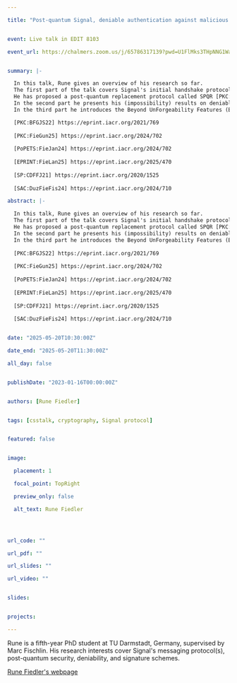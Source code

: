 ```yaml
---

title: "Post-quantum Signal, deniable authentication against malicious verifiers, and BUFFing signatures"


event: Live talk in EDIT 8103

event_url: https://chalmers.zoom.us/j/65786317139?pwd=U1FlMks3THpNNG1WaFRJNkJxQXdBQT09


summary: |-

  In this talk, Rune gives an overview of his research so far. 
  The first part of the talk covers Signal's initial handshake protocol and transitioning to a post-quantum protocol. 
  He has proposed a post-quantum replacement protocol called SPQR [PKC:BFGJS22] and analyzed the confidentiality [PKC:FieGun25] and deniability [PoPETS:FieJan24] of PQXDH, the post-quantum protocol that Signal has deployed for the initial handshake.
  In the second part he presents his (impossibility) results on deniable authentication against malicious verifiers and the implications for Signal's initial handshake. [EPRINT:FieLan25] 
  In the third part he introduces the Beyond UnForgeability Features (BUFF) for signature schemes [SP:CDFFJ21] and gives an overview how the signature schemes in the NIST standardization process are doing wrt. BUFF properties [SAC:DuzFieFis24].

  [PKC:BFGJS22] https://eprint.iacr.org/2021/769
  
  [PKC:FieGun25] https://eprint.iacr.org/2024/702
  
  [PoPETS:FieJan24] https://eprint.iacr.org/2024/702
  
  [EPRINT:FieLan25] https://eprint.iacr.org/2025/470
  
  [SP:CDFFJ21] https://eprint.iacr.org/2020/1525
  
  [SAC:DuzFieFis24] https://eprint.iacr.org/2024/710

abstract: |-

  In this talk, Rune gives an overview of his research so far. 
  The first part of the talk covers Signal's initial handshake protocol and transitioning to a post-quantum protocol. 
  He has proposed a post-quantum replacement protocol called SPQR [PKC:BFGJS22] and analyzed the confidentiality [PKC:FieGun25] and deniability [PoPETS:FieJan24] of PQXDH, the post-quantum protocol that Signal has deployed for the initial handshake.
  In the second part he presents his (impossibility) results on deniable authentication against malicious verifiers and the implications for Signal's initial handshake. [EPRINT:FieLan25] 
  In the third part he introduces the Beyond UnForgeability Features (BUFF) for signature schemes [SP:CDFFJ21] and gives an overview how the signature schemes in the NIST standardization process are doing wrt. BUFF properties [SAC:DuzFieFis24].
 
  [PKC:BFGJS22] https://eprint.iacr.org/2021/769
  
  [PKC:FieGun25] https://eprint.iacr.org/2024/702
  
  [PoPETS:FieJan24] https://eprint.iacr.org/2024/702
  
  [EPRINT:FieLan25] https://eprint.iacr.org/2025/470
  
  [SP:CDFFJ21] https://eprint.iacr.org/2020/1525
  
  [SAC:DuzFieFis24] https://eprint.iacr.org/2024/710


date: "2025-05-20T10:30:00Z"

date_end: "2025-05-20T11:30:00Z"

all_day: false


publishDate: "2023-01-16T00:00:00Z"


authors: [Rune Fiedler]


tags: [csstalk, cryptography, Signal protocol]


featured: false


image:

  placement: 1

  focal_point: TopRight

  preview_only: false

  alt_text: Rune Fiedler




url_code: ""

url_pdf: ""

url_slides: ""

url_video: ""


slides:


projects:

---
```




Rune is a fifth-year PhD student at TU Darmstadt, Germany, supervised by Marc Fischlin. His research interests cover Signal's messaging protocol(s), post-quantum security, deniability, and signature schemes. 


[Rune Fiedler's webpage](https://www.cryptoplexity.informatik.tu-darmstadt.de/cryptoplexity/team_cryptoplexity/rune_fiedler_cryptoplexity/index.en.jsp)

